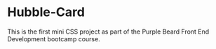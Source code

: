 # Hubble-Card

This is the first mini CSS project as part of the Purple Beard Front End Development bootcamp course.
